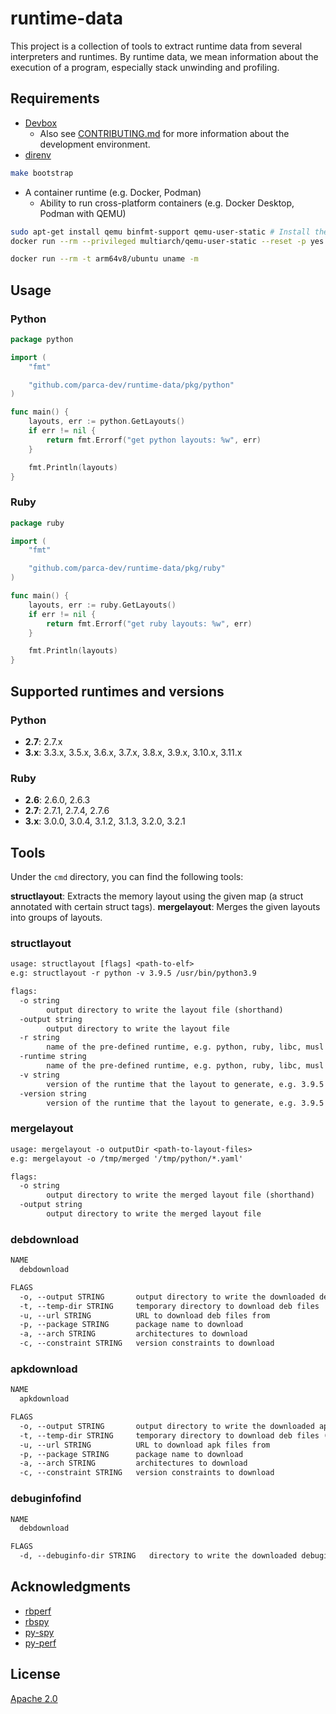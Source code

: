 # runtime-data

This project is a collection of tools to extract runtime data from several interpreters and runtimes.
By runtime data, we mean information about the execution of a program, especially stack unwinding and profiling.

## Requirements

- [Devbox](https://jetpack.io/devbox)
  - Also see [CONTRIBUTING.md](CONTRIBUTING.md) for more information about the development environment.
- [direnv](https://direnv.net/)

```sh
make bootstrap
```

- A container runtime (e.g. Docker, Podman)
  - Ability to run cross-platform containers (e.g. Docker Desktop, Podman with QEMU)

```sh
sudo apt-get install qemu binfmt-support qemu-user-static # Install the qemu packages
docker run --rm --privileged multiarch/qemu-user-static --reset -p yes # This step will execute the registering scripts

docker run --rm -t arm64v8/ubuntu uname -m
```

## Usage

### Python

```go
package python

import (
    "fmt"

    "github.com/parca-dev/runtime-data/pkg/python"
)

func main() {
    layouts, err := python.GetLayouts()
    if err != nil {
        return fmt.Errorf("get python layouts: %w", err)
    }

    fmt.Println(layouts)
}
```

### Ruby

```go
package ruby

import (
    "fmt"

    "github.com/parca-dev/runtime-data/pkg/ruby"
)

func main() {
    layouts, err := ruby.GetLayouts()
    if err != nil {
        return fmt.Errorf("get ruby layouts: %w", err)
    }

    fmt.Println(layouts)
}
```

## Supported runtimes and versions

### Python

- **2.7**: 2.7.x
- **3.x**: 3.3.x, 3.5.x, 3.6.x, 3.7.x, 3.8.x, 3.9.x, 3.10.x, 3.11.x

### Ruby

- **2.6**: 2.6.0, 2.6.3
- **2.7**: 2.7.1, 2.7.4, 2.7.6
- **3.x**: 3.0.0, 3.0.4, 3.1.2, 3.1.3, 3.2.0, 3.2.1

## Tools

Under the `cmd` directory, you can find the following tools:

**structlayout**: Extracts the memory layout using the given map (a struct annotated with certain struct tags).
**mergelayout**: Merges the given layouts into groups of layouts.

### structlayout

[embedmd]:# (tmp/structlayout-help.txt)
```txt
usage: structlayout [flags] <path-to-elf>
e.g: structlayout -r python -v 3.9.5 /usr/bin/python3.9

flags:
  -o string
    	output directory to write the layout file (shorthand)
  -output string
    	output directory to write the layout file
  -r string
    	name of the pre-defined runtime, e.g. python, ruby, libc, musl (shorthand)
  -runtime string
    	name of the pre-defined runtime, e.g. python, ruby, libc, musl
  -v string
    	version of the runtime that the layout to generate, e.g. 3.9.5 (shorthand)
  -version string
    	version of the runtime that the layout to generate, e.g. 3.9.5
```

### mergelayout

[embedmd]:# (tmp/mergelayout-help.txt)
```txt
usage: mergelayout -o outputDir <path-to-layout-files>
e.g: mergelayout -o /tmp/merged '/tmp/python/*.yaml'

flags:
  -o string
    	output directory to write the merged layout file (shorthand)
  -output string
    	output directory to write the merged layout file
```

### debdownload
[embedmd]:# (tmp/debdownload-help.txt)
```txt
NAME
  debdownload

FLAGS
  -o, --output STRING       output directory to write the downloaded deb files
  -t, --temp-dir STRING     temporary directory to download deb files
  -u, --url STRING          URL to download deb files from
  -p, --package STRING      package name to download
  -a, --arch STRING         architectures to download
  -c, --constraint STRING   version constraints to download

```


### apkdownload
[embedmd]:# (tmp/apkdownload-help.txt)
```txt
NAME
  apkdownload

FLAGS
  -o, --output STRING       output directory to write the downloaded apk files (default: tmp/bin)
  -t, --temp-dir STRING     temporary directory to download deb files (default: tmp/apk)
  -u, --url STRING          URL to download apk files from
  -p, --package STRING      package name to download
  -a, --arch STRING         architectures to download
  -c, --constraint STRING   version constraints to download

```

### debuginfofind
[embedmd]:# (tmp/debuginfofind-help.txt)
```txt
NAME
  debdownload

FLAGS
  -d, --debuginfo-dir STRING   directory to write the downloaded debuginfo files

```

## Acknowledgments

- [rbperf](https://github.com/javierhonduco/rbperf)
- [rbspy](https://github.com/rbspy/rbspy)
- [py-spy](https://github.com/benfred/py-spy)
- [py-perf](https://github.com/kakkoyun/py-perf)

## License

[Apache 2.0](LICENSE)
